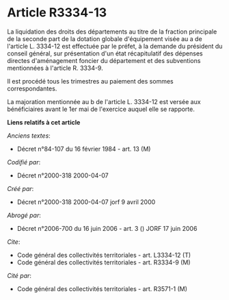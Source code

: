# Article R3334-13

La liquidation des droits des départements au titre de la fraction principale de la seconde part de la dotation globale
d'équipement visée au a de l'article L. 3334-12 est effectuée par le préfet, à la demande du président du conseil général,
sur présentation d'un état récapitulatif des dépenses directes d'aménagement foncier du département et des subventions
mentionnées à l'article R. 3334-9.

Il est procédé tous les trimestres au paiement des sommes correspondantes.

La majoration mentionnée au b de l'article L. 3334-12 est versée aux bénéficiaires avant le 1er mai de l'exercice auquel elle
se rapporte.

**Liens relatifs à cet article**

_Anciens textes_:

  - Décret n°84-107 du 16 février 1984 - art. 13 (M)

_Codifié par_:

  - Décret n°2000-318 2000-04-07

_Créé par_:

  - Décret n°2000-318 2000-04-07 jorf 9 avril 2000

_Abrogé par_:

  - Décret n°2006-700 du 16 juin 2006 - art. 3 () JORF 17 juin 2006

_Cite_:

  - Code général des collectivités territoriales - art. L3334-12 (T)
  - Code général des collectivités territoriales - art. R3334-9 (M)

_Cité par_:

  - Code général des collectivités territoriales - art. R3571-1 (M)
